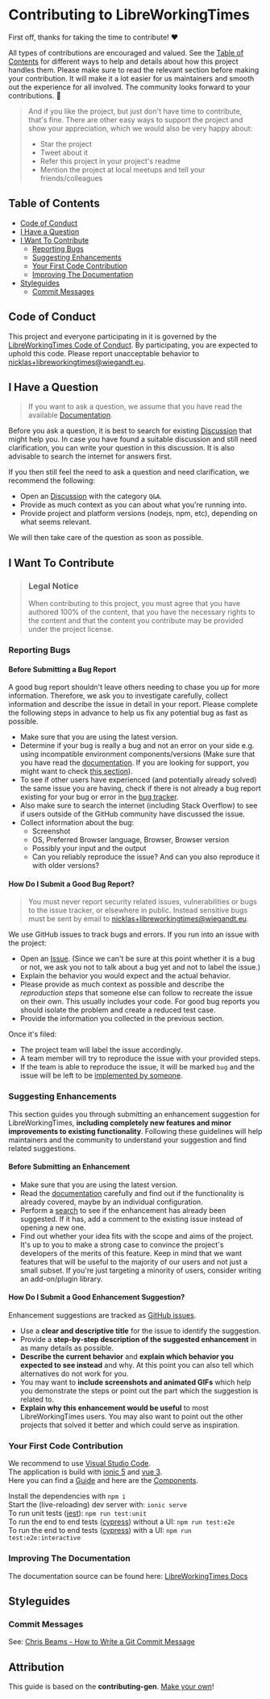 <!-- omit in toc -->
# Contributing to LibreWorkingTimes

First off, thanks for taking the time to contribute! ❤️

All types of contributions are encouraged and valued. See the [Table of Contents](#table-of-contents) for different ways to help and details about how this project handles them. Please make sure to read the relevant section before making your contribution. It will make it a lot easier for us maintainers and smooth out the experience for all involved. The community looks forward to your contributions. 🎉

> And if you like the project, but just don't have time to contribute, that's fine. There are other easy ways to support the project and show your appreciation, which we would also be very happy about:
> - Star the project
> - Tweet about it
> - Refer this project in your project's readme
> - Mention the project at local meetups and tell your friends/colleagues

<!-- omit in toc -->
## Table of Contents

- [Code of Conduct](#code-of-conduct)
- [I Have a Question](#i-have-a-question)
- [I Want To Contribute](#i-want-to-contribute)
  - [Reporting Bugs](#reporting-bugs)
  - [Suggesting Enhancements](#suggesting-enhancements)
  - [Your First Code Contribution](#your-first-code-contribution)
  - [Improving The Documentation](#improving-the-documentation)
- [Styleguides](#styleguides)
  - [Commit Messages](#commit-messages)

## Code of Conduct

This project and everyone participating in it is governed by the
[LibreWorkingTimes Code of Conduct](https://github.com/Nicklas2751/LibreWorkingTimes/blob/master/CODE_OF_CONDUCT.md).
By participating, you are expected to uphold this code. Please report unacceptable behavior
to <nicklas+libreworkingtimes@wiegandt.eu>.

## I Have a Question

> If you want to ask a question, we assume that you have read the available [Documentation](https://docs.libreworkingtimes.wiegandt.eu).

Before you ask a question, it is best to search for existing [Discussion](https://github.com/Nicklas2751/LibreWorkingTimes/discussions/categories/q-a) that might help you. In case you have found a suitable discussion and still need clarification, you can write your question in this discussion. It is also advisable to search the internet for answers first.

If you then still feel the need to ask a question and need clarification, we recommend the following:

- Open an [Discussion](https://github.com/Nicklas2751/LibreWorkingTimes/discussions/new) with the category `Q&A`.
- Provide as much context as you can about what you're running into.
- Provide project and platform versions (nodejs, npm, etc), depending on what seems relevant.

We will then take care of the question as soon as possible.

## I Want To Contribute

> ### Legal Notice <!-- omit in toc -->
> When contributing to this project, you must agree that you have authored 100% of the content, that you have the necessary rights to the content and that the content you contribute may be provided under the project license.

### Reporting Bugs

<!-- omit in toc -->
#### Before Submitting a Bug Report

A good bug report shouldn't leave others needing to chase you up for more information. Therefore, we ask you to investigate carefully, collect information and describe the issue in detail in your report. Please complete the following steps in advance to help us fix any potential bug as fast as possible.

- Make sure that you are using the latest version.
- Determine if your bug is really a bug and not an error on your side e.g. using incompatible environment components/versions (Make sure that you have read the [documentation](https://docs.libreworkingtimes.wiegandt.eu). If you are looking for support, you might want to check [this section](#i-have-a-question)).
- To see if other users have experienced (and potentially already solved) the same issue you are having, check if there is not already a bug report existing for your bug or error in the [bug tracker](https://github.com/Nicklas2751/LibreWorkingTimes/issues?q=label%3Abug).
- Also make sure to search the internet (including Stack Overflow) to see if users outside of the GitHub community have discussed the issue.
- Collect information about the bug:
  - Screenshot
  - OS, Preferred Browser language, Browser, Browser version
  - Possibly your input and the output
  - Can you reliably reproduce the issue? And can you also reproduce it with older versions?

<!-- omit in toc -->
#### How Do I Submit a Good Bug Report?

> You must never report security related issues, vulnerabilities or bugs to the issue tracker, or elsewhere in public. Instead sensitive bugs must be sent by email to <nicklas+libreworkingtimes@wiegandt.eu>.

We use GitHub issues to track bugs and errors. If you run into an issue with the project:

- Open an [Issue](https://github.com/Nicklas2751/LibreWorkingTimes/issues/new). (Since we can't be sure at this point whether it is a bug or not, we ask you not to talk about a bug yet and not to label the issue.)
- Explain the behavior you would expect and the actual behavior.
- Please provide as much context as possible and describe the *reproduction steps* that someone else can follow to recreate the issue on their own. This usually includes your code. For good bug reports you should isolate the problem and create a reduced test case.
- Provide the information you collected in the previous section.

Once it's filed:

- The project team will label the issue accordingly.
- A team member will try to reproduce the issue with your provided steps.
- If the team is able to reproduce the issue, it will be marked `bug` and the issue will be left to be [implemented by someone](#your-first-code-contribution).

### Suggesting Enhancements

This section guides you through submitting an enhancement suggestion for LibreWorkingTimes, **including completely new features and minor improvements to existing functionality**. Following these guidelines will help maintainers and the community to understand your suggestion and find related suggestions.

<!-- omit in toc -->
#### Before Submitting an Enhancement

- Make sure that you are using the latest version.
- Read the [documentation](https://docs.libreworkingtimes.wiegandt.eu) carefully and find out if the functionality is already covered, maybe by an individual configuration.
- Perform a [search](https://github.com/Nicklas2751/LibreWorkingTimes/issues) to see if the enhancement has already been suggested. If it has, add a comment to the existing issue instead of opening a new one.
- Find out whether your idea fits with the scope and aims of the project. It's up to you to make a strong case to convince the project's developers of the merits of this feature. Keep in mind that we want features that will be useful to the majority of our users and not just a small subset. If you're just targeting a minority of users, consider writing an add-on/plugin library.

<!-- omit in toc -->
#### How Do I Submit a Good Enhancement Suggestion?

Enhancement suggestions are tracked as [GitHub issues](https://github.com/Nicklas2751/LibreWorkingTimes/issues).

- Use a **clear and descriptive title** for the issue to identify the suggestion.
- Provide a **step-by-step description of the suggested enhancement** in as many details as possible.
- **Describe the current behavior** and **explain which behavior you expected to see instead** and why. At this point you can also tell which alternatives do not work for you.
- You may want to **include screenshots and animated GIFs** which help you demonstrate the steps or point out the part which the suggestion is related to.
- **Explain why this enhancement would be useful** to most LibreWorkingTimes users. You may also want to point out the other projects that solved it better and which could serve as inspiration.

### Your First Code Contribution

We recommend to use [Visual Studio Code](https://code.visualstudio.com).\
The application is build with [ionic 5](https://ionicframework.com) and [vue 3](https://v3.vuejs.org).\
Here you can find a [Guide](https://ionicframework.com/docs/) and here are the [Components](https://ionicframework.com/docs/components).

Install the dependencies with `npm i`\
Start the (live-reloading) dev server with: `ionic serve`\
To run unit tests ([jest](https://jestjs.io)): `npm run test:unit`\
To run the end to end tests ([cypress](https://www.cypress.io)) without a UI: `npm run test:e2e`\
To run the end to end tests ([cypress](https://www.cypress.io)) with a UI: `npm run test:e2e:interactive`

### Improving The Documentation

The documentation source can be found here: [LibreWorkingTimes Docs](https://github.com/Nicklas2751/LibreWorkingTimesDocs)

## Styleguides

### Commit Messages

See: [Chris Beams - How to Write a Git Commit Message](https://chris.beams.io/posts/git-commit/)

<!-- omit in toc -->
## Attribution

This guide is based on the **contributing-gen**. [Make your own](https://github.com/bttger/contributing-gen)!
